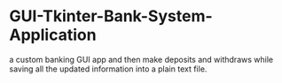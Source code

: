 # GUI-Tkinter-Bank-System-Application
a custom banking GUI app and then make deposits and withdraws while saving all the updated information into a plain text file.
